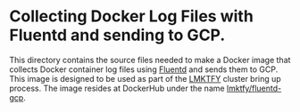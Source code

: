 # Collecting Docker Log Files with Fluentd and sending to GCP.
This directory contains the source files needed to make a Docker image
that collects Docker container log files using [Fluentd](http://www.fluentd.org/)
and sends them to GCP.
This image is designed to be used as part of the [LMKTFY](https://github.com/GoogleCloudPlatform/lmktfy)
cluster bring up process. The image resides at DockerHub under the name
[lmktfy/fluentd-gcp](https://registry.hub.docker.com/u/lmktfy/fluentd-gcp/).

